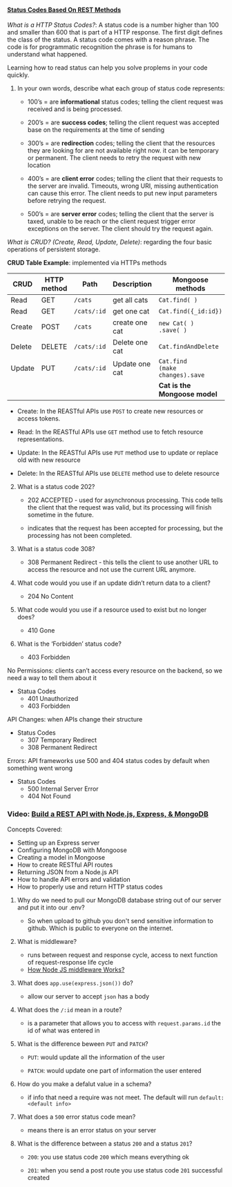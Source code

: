 #### [Status Codes Based On REST Methods](https://www.moesif.com/blog/technical/api-design/Which-HTTP-Status-Code-To-Use-For-Every-CRUD-App/)

*What is a HTTP Status Codes?*: A status code is a number higher than 100 and smaller than 600 that is part of a HTTP response. The first digit defines the class of the status. A status code comes with a reason phrase. The code is for programmatic recognition the phrase is for humans to understand what happened.

Learning how to read status can help you solve proplems in your code quickly.

1. In your own words, describe what each group of status code represents:

    - 100’s = are **informational** status codes; telling the client request was received and is being processed.

    - 200’s = are **success codes**; telling the client request was accepted base on the requirements at the time of sending

    - 300’s = are **redirection** codes; telling the client that the resources they are looking for are not available right now. it can be temporary or permanent. The client needs to retry the request with new location

    - 400’s = are **client error** codes; telling the client that their requests to the server are invalid. Timeouts, wrong URI, missing authentication can cause this error. The client needs to put new input parameters before retrying the request.

    - 500’s = are **server error** codes; telling the client that the server is taxed, unable to be reach or the client request trigger error exceptions on the server. The client should try the request again.

*What is CRUD? (Create, Read, Update, Delete)*: regarding the four basic operations of persistent storage.

  **CRUD Table Example**: implemented via HTTPs methods

  | CRUD    | HTTP method   | Path        | Description     | Mongoose methods                    |
  |--------	|-------------	|-----------	|----------------	|-----------------------------------	|
  | Read   	| GET         	| `/cats`     | get all  cats  	| `Cat.find( )`                       |
  | Read   	| GET         	| `/cats/:id`	| get one cat    	| `Cat.find({_id:id})`               	|
  | Create 	| POST        	| `/cats`     | create one cat 	| `new Cat( )      .save( )`          |
  | Delete 	| DELETE      	| `/cats/:id` | Delete one cat 	| `Cat.findAndDelete`                 |
  | Update 	| PUT         	| `/cats/:id` | Update one cat 	| `Cat.find      (make changes).save` |
  |        	|             	|           	|                	| **Cat is the Mongoose model**       |


  - Create: In the REASTful APIs use `POST` to create new resources or access tokens.

  - Read: In the REASTful APIs use `GET` method use to fetch resource representations.

  - Update: In the REASTful APIs use `PUT` method use to update or replace old with new resource

  - Delete: In the REASTful APIs use `DELETE` method use to delete resource

2. What is a status code 202?

    * 202 ACCEPTED - used for asynchronous processing. This code tells the client that the request was valid, but its processing will finish sometime in the future.

    * indicates that the request has been accepted for processing, but the processing has not been completed. 

3. What is a status code 308?

    * 308 Permanent Redirect - this tells the client to use another URL to access the resource and not use the current URL anymore. 

4. What code would you use if an update didn’t return data to a client?

    * 204 No Content

5. What code would you use if a resource used to exist but no longer does?

    * 410 Gone

6. What is the ‘Forbidden’ status code?

    * 403 Forbidden

No Permissions: clients can’t access every resource on the backend, so we need a way to tell them about it
  - Statua Codes
    * 401 Unauthorized 
    * 403 Forbidden 

API Changes: when APIs change their structure
  - Status Codes
    * 307 Temporary Redirect
    * 308 Permanent Redirect

Errors: API frameworks use 500 and 404 status codes by default when something went wrong
  - Status Codes
    * 500 Internal Server Error
    * 404 Not Found

### Video: [Build a REST API with Node.js, Express, & MongoDB](https://www.youtube.com/watch?v=fgTGADljAeg)
  
  Concepts Covered:
  - Setting up an Express server
  - Configuring MongoDB with Mongoose
  - Creating a model in Mongoose
  - How to create RESTful API routes
  - Returning JSON from a Node.js API
  - How to handle API errors and validation
  - How to properly use and return HTTP status codes

1. Why do we need to pull our MongoDB database string out of our server and put it into our .env?
 
    - So when upload to github you don't send sensitive information to github. Which is public to everyone on the internet.

2. What is middleware?

    - runs between request and response cycle, access to next function of request-response life cycle
    - [How Node JS middleware Works?](https://medium.com/@selvaganesh93/how-node-js-middleware-works-d8e02a936113#:~:text=A%20middleware%20is%20basically%20a,once%20your%20middleware%20code%20completed.)

3. What does `app.use(express.json())` do?
  
    - allow our server to accept `json` has a body

4. What does the `/:id` mean in a route?

    - is a parameter that allows you to access with `request.params.id` the id of what was entered in

5. What is the difference beween `PUT` and `PATCH`?

    - `PUT`: would update all the information of the user

    - `PATCH`: would update one part of information the user entered

6. How do you make a defalut value in a schema?

    - if info that need a require was not meet. The default will run `default:<default info>` 

7. What does a `500` error status code mean?

    - means there is an error status on your server

8. What is the difference between a status `200` and a status `201`?

    - `200`: you use status code `200` which means everything ok

    - `201`: when you send a post route you use status code `201` successful created
